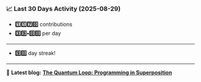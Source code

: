 <!--START_STATS-->
### 📈 Last 30 Days Activity (2025-08-29)  
- **1️⃣1️⃣7️⃣0️⃣** contributions  
- **3️⃣9️⃣•0️⃣0️⃣** per day
---
- **9️⃣0️⃣** day streak!
---
📝 **Latest blog:** [**The Quantum Loop: Programming in Superposition**](https://andriak.com/blog/quantum-loop)
<!--END_STATS-->
